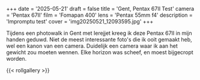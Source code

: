 +++
date = '2025-05-21'
draft = false
title = 'Gent, Pentax 67II Test'
camera = 'Pentax 67II'
film = 'Fomapan 400'
lens = 'Pentax 55mm f4'
description = 'Impromptu test'
cover = 'img20250521_12093595.jpg'
+++

Tijdens een photowalk in Gent met Ierejjet kreeg ik deze Pentax 67II in mijn handen geduwd. Niet de meest interessante foto's die ik ooit gemaakt heb, wel een kanon van een camera.
Duidelijk een camera waar ik aan het gewicht zou moeten wennen. Elke horizon was scheef, en moest bijgecropt worden.

{{< rollgallery >}}
